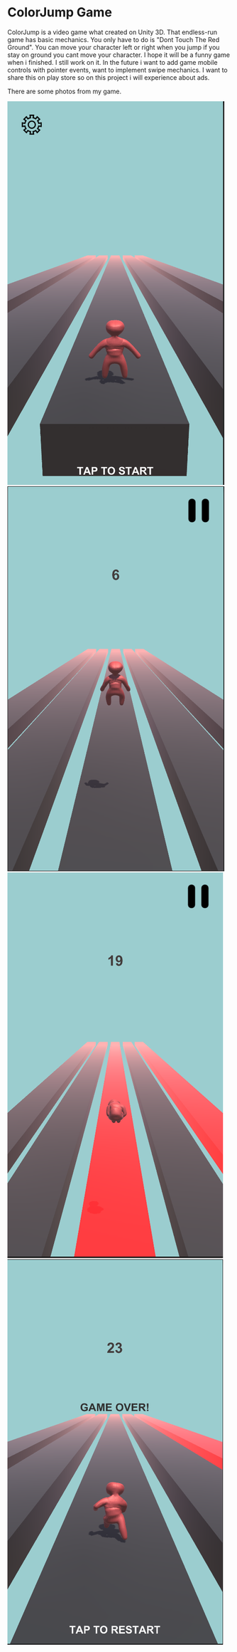 # ColorJump Game
ColorJump is a video game what created on Unity 3D. That endless-run game has basic mechanics. You only have to do is "Dont Touch The Red Ground". You can move your character left 
or right when you jump if you stay on ground you cant move your character. I hope it will be a funny game when i finished. I still work on it. In the future i want to add game 
mobile controls with pointer events, want to implement swipe mechanics. I want to share this on play store so on this project i will experience about ads.



There are some photos from my game.

![Start](/Images/Start.PNG)
![In Game 1 ](/Images/InGame1.PNG)
![In Game 2](/Images/InGame2.PNG)
![When Game is Over](/Images/GameOver.PNG)

